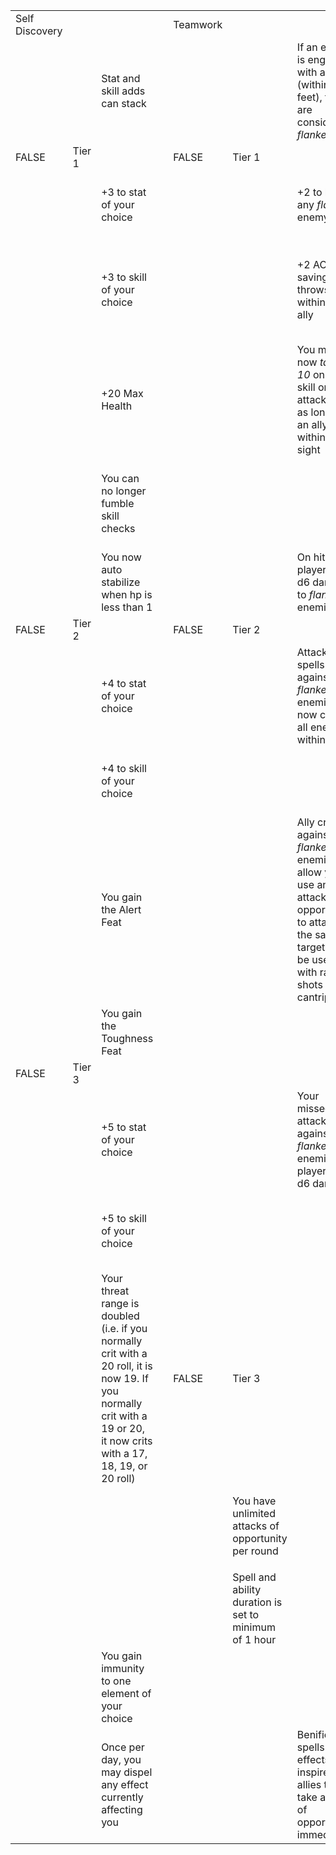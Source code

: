 
|   |   |   |   |   |   |   |   |   |   |   |
|---|---|---|---|---|---|---|---|---|---|---|
|Self Discovery|   |   ||Teamwork|   |   ||||Cosmic Insight|
|||Stat and skill adds can stack||||If an enemy is engaged with an ally (within 5 feet), they are considered *flanked*|||||
|FALSE|Tier 1|||FALSE|Tier 1|||FALSE|Tier 1||
|||+3 to stat of your choice||||+2 to hit any *flanked* enemy||||1st and 2nd level spells are now considered cantrips|
|||+3 to skill of your choice||||+2 AC and saving throws if within 5 of ally||||Summons, mounts, and companions now use your skills, initative, and scores|
|||+20 Max Health||||You may now *take a 10* on any skill or attack roll, as long as an ally within your sight||||Healing spells and effects have a range of 30|
|||You can no longer fumble skill checks|||||||Divine spells now additionally heal 1d6 per spell level to an ally|
|||You now auto stabilize when hp is less than 1||||On hit: player level d6 damage to *flanked* enemies|||||
|FALSE|Tier 2|||FALSE|Tier 2|||FALSE|Tier 2||
|||+4 to stat of your choice||||Attacks and spells against *flanked* enemies now cleave all enemies within 5||||3rd and 4th level spells are now considered cantrips|
|||+4 to skill of your choice|||||||You may use cantrips for attacks of opportunity|
|||You gain the Alert Feat||||Ally crits against *flanked* enemies allow you to use an attack of opportunity to attack the same target (can be used with ranged shots and cantrips)||||You gain +6 to all saves. Successful saves allow you immunity to the same spell/effect for 24 hours|
|||You gain the Toughness Feat|||||||
|FALSE|Tier 3||||||FALSE|Tier 3||
|||+5 to stat of your choice||||Your missed attacks against *flanked* enemies do player level d6 damage||||5th and 6th level spells are now considered cantrips|
|||+5 to skill of your choice|||||||Spell immunities are ignored (except for Divine immunities)|
|||Your threat range is doubled (i.e. if you normally crit with a 20 roll, it is now 19. If you normally crit with a 19 or 20, it now crits with a 17, 18, 19, or 20 roll)||FALSE|Tier 3|||||Once per day, you can designate a spell or ability to have advantage|
||||||You have unlimited attacks of opportunity per round||||Your spells and effects now all do one dice damage higher|
||||||||||
||||||Spell and ability duration is set to minimum of 1 hour|||||
|||You gain immunity to one element of your choice||||||||
|||Once per day, you may dispel any effect currently affecting you||||Benificial spells and effects inspire your allies to take attacks of opportunity immediately|||||